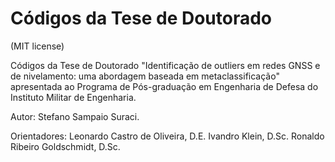 # Códigos da Tese de Doutorado

(MIT license)

Códigos da Tese de Doutorado "Identificação de outliers em redes GNSS e de nivelamento: uma abordagem baseada em metaclassificação" apresentada ao Programa de Pós-graduação em Engenharia de Defesa do Instituto Militar de Engenharia. 

Autor: Stefano Sampaio Suraci. 

Orientadores: Leonardo Castro de Oliveira, D.E. Ivandro Klein, D.Sc. Ronaldo Ribeiro Goldschmidt, D.Sc.

